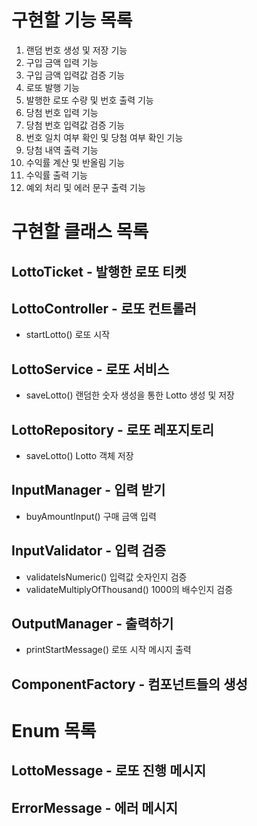 # 구현할 기능 목록
1. 랜덤 번호 생성 및 저장 기능 
2. 구입 금액 입력 기능 
3. 구입 금액 입력값 검증 기능 
4. 로또 발행 기능 
5. 발행한 로또 수량 및 번호 출력 기능 
6. 당첨 번호 입력 기능 
7. 당첨 번호 입력값 검증 기능 
8. 번호 일치 여부 확인 및 당첨 여부 확인 기능 
9. 당첨 내역 출력 기능 
10. 수익률 계산 및 반올림 기능 
11. 수익률 출력 기능 
12. 예외 처리 및 에러 문구 출력 기능

# 구현할 클래스 목록
## LottoTicket - 발행한 로또 티켓

## LottoController - 로또 컨트롤러
- startLotto() 로또 시작

## LottoService - 로또 서비스
- saveLotto() 랜덤한 숫자 생성을 통한 Lotto 생성 및 저장

## LottoRepository - 로또 레포지토리
- saveLotto() Lotto 객체 저장

## InputManager - 입력 받기
- buyAmountInput() 구매 금액 입력

## InputValidator - 입력 검증
- validateIsNumeric() 입력값 숫자인지 검증
- validateMultiplyOfThousand() 1000의 배수인지 검증

## OutputManager - 출력하기
- printStartMessage() 로또 시작 메시지 출력

## ComponentFactory - 컴포넌트들의 생성

# Enum 목록
## LottoMessage - 로또 진행 메시지

## ErrorMessage - 에러 메시지
